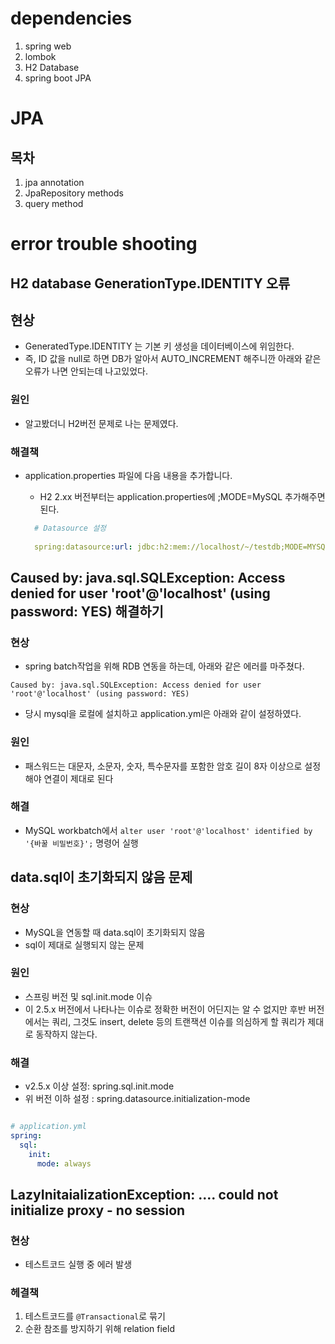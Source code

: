 # dependencies

1. spring web
2. lombok
3. H2 Database
4. spring boot JPA

# JPA

## 목차

1. jpa annotation
2. JpaRepository methods
3. query method

# error trouble shooting



## H2 database GenerationType.IDENTITY 오류

## 현상

- GeneratedType.IDENTITY 는 기본 키 생성을 데이터베이스에 위임한다.
- 즉, ID 값을 null로 하면 DB가 알아서 AUTO_INCREMENT 해주니깐 아래와 같은 오류가 나면 안되는데 나고있었다.

### 원인

- 알고봤더니 H2버전 문제로 나는 문제였다.

### 해결책

- application.properties 파일에 다음 내용을 추가합니다.

  - H2 2.xx 버전부터는 application.properties에 ;MODE=MySQL 추가해주면 된다.
  ```yml
    # Datasource 설정
    
    spring:datasource:url: jdbc:h2:mem://localhost/~/testdb;MODE=MYSQL
  ```

## Caused by: java.sql.SQLException: Access denied for user 'root'@'localhost' (using password: YES) 해결하기

### 현상

- spring batch작업을 위해 RDB 연동을 하는데, 아래와 같은 에러를 마주쳤다.

`Caused by: java.sql.SQLException: Access denied for user 'root'@'localhost' (using password: YES)`
- 당시 mysql을 로컬에 설치하고 application.yml은 아래와 같이 설정하였다.

### 원인

- 패스워드는 대문자, 소문자, 숫자, 특수문자를 포함한 암호 길이 8자 이상으로 설정해야 연결이 제대로 된다

### 해결

- MySQL workbatch에서 `alter user 'root'@'localhost' identified by '{바꿀 비밀번호}';` 명령어 실행


## data.sql이 초기화되지 않음 문제

### 현상

- MySQL을 연동할 때 data.sql이 초기화되지 않음
- sql이 제대로 실행되지 않는 문제

### 원인

- 스프링 버전 및 sql.init.mode 이슈
- 이 2.5.x 버전에서 나타나는 이슈로 정확한 버전이 어딘지는 알 수 없지만 후반 버전에서는 쿼리, 그것도 insert, delete 등의 트랜잭션 이슈를 의심하게 할 쿼리가 제대로 동작하지 않는다. 

### 해결

- v2.5.x 이상 설정: spring.sql.init.mode
- 위 버전 이하 설정 : spring.datasource.initialization-mode

```yml

# application.yml
spring:
  sql:
    init:
      mode: always

```

## LazyInitaializationException: .... could not initialize proxy - no session

### 현상

- 테스트코드 실행 중 에러 발생

### 헤결책

1. 테스트코드를 `@Transactional`로 묶기
2. 순환 참조를 방지하기 위해 relation field 